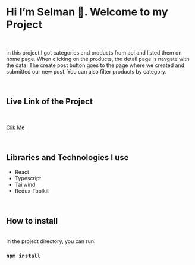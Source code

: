 
<h1>Hi I’m Selman 👋. Welcome to my Project </h1>

<br>

<p>in this project I got categories and products from api and listed them on home page. When clicking on the products, the detail page is navgate with the data. The create post button goes to the page where we created and submitted our new post. You can also filter products by category.</p>

<br>

<h2>Live Link of the Project</h2>

<br>

[Clik Me]([https://selman-task-tracker-react.netlify.app/](https://selman-reactjs.vercel.app/))

<br>

<h2>Libraries and Technologies I use</h2>
 
 * React 
 * Typescript
 * Tailwind
 * Redux-Toolkit


 


 
 <br>
 
<h2>How to install</h2>

<br>
In the project directory, you can run:

### `npm install`


